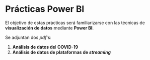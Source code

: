 # Prácticas Power BI

El objetivo de estas prácticas será familiarizarse con las técnicas de **visualización de datos** mediante **Power BI**. 

Se adjuntan dos *pdf*'s: 

1. **Análisis de datos del COVID-19** 
2. **Análisis de datos de plataformas de *streaming***
